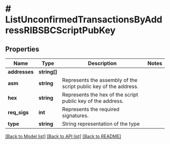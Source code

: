 # # ListUnconfirmedTransactionsByAddressRIBSBCScriptPubKey

## Properties

Name | Type | Description | Notes
------------ | ------------- | ------------- | -------------
**addresses** | **string[]** |  |
**asm** | **string** | Represents the assembly of the script public key of the address. |
**hex** | **string** | Represents the hex of the script public key of the address. |
**req_sigs** | **int** | Represents the required signatures. |
**type** | **string** | String representation of the type |

[[Back to Model list]](../../README.md#models) [[Back to API list]](../../README.md#endpoints) [[Back to README]](../../README.md)
